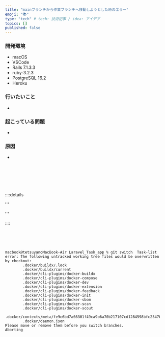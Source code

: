 ```yaml
---
title: "mainブランチから作業ブランチへ移動しようとした時のエラー"
emoji: "📚"
type: "tech" # tech: 技術記事 / idea: アイデア
topics: []
published: false
---
```

### 開発環境
- macOS
- VSCode
- Rails 7.1.3.3
- ruby-3.2.3
- PostgreSQL 16.2
- Heroku

### 行いたいこと
- 

### 起こっている問題
- 

### 原因
- 
<br>
<br>
<br>

# 


::::details 

'''


'''

::::

<br>
<br>
<br>

```
macbook@tetsuyanoMacBook-Air Laravel_Task_app % git switch  Task-list
error: The following untracked working tree files would be overwritten by checkout:
        .docker/buildx/.lock
        .docker/buildx/current
        .docker/cli-plugins/docker-buildx
        .docker/cli-plugins/docker-compose
        .docker/cli-plugins/docker-dev
        .docker/cli-plugins/docker-extension
        .docker/cli-plugins/docker-feedback
        .docker/cli-plugins/docker-init
        .docker/cli-plugins/docker-sbom
        .docker/cli-plugins/docker-scan
        .docker/cli-plugins/docker-scout
        .docker/contexts/meta/fe9c6bd7a66301f49ca9b6a70b217107cd1284598bfc254700c989b916da791e/meta.json
        .docker/daemon.json
Please move or remove them before you switch branches.
Aborting
```